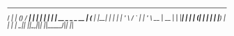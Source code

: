    _____ _           _        _____ _    _ 
  / ____| |         (_)      / ____| |  | |
 | |    | |__   __ _ _ _ __ | (___ | |__| |
 | |    | '_ \ / _` | | '_ \ \___ \|  __  |
 | |____| | | | (_| | | | | |____) | |  | |
  \_____|_| |_|\__,_|_|_| |_|_____/|_|  |_|
